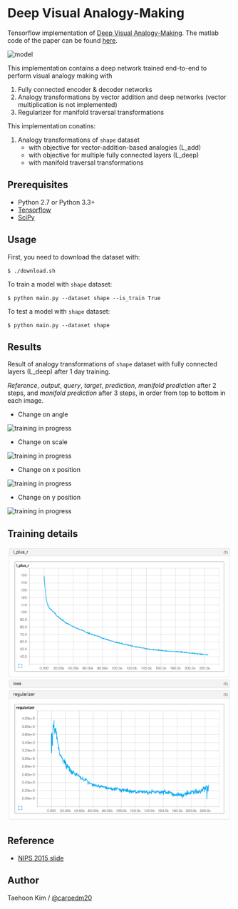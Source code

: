 Deep Visual Analogy-Making
==========================

Tensorflow implementation of [Deep Visual Analogy-Making](http://www-personal.umich.edu/~reedscot/nips2015.pdf). The matlab code of the paper can be found [here](http://www-personal.umich.edu/~reedscot/files/nips2015-analogy.tar.gz).

![model](https://github.com/carpedm20/visual-analogy-tensorflow/raw/83893d866557239a890053b55cb7105ebf54045e/assets/model.png)

This implementation contains a deep network trained end-to-end to perform visual analogy making with

1. Fully connected encoder & decoder networks
2. Analogy transformations by vector addition and deep networks (vector multiplication is not implemented)
3. Regularizer for manifold traversal transformations

This implementation conatins:

1. Analogy transformations of `shape` dataset
    - with objective for vector-addition-based analogies (L_add)
    - with objective for multiple fully connected layers (L_deep)
    - with manifold traversal transformations


Prerequisites
-------------

- Python 2.7 or Python 3.3+
- [Tensorflow](https://www.tensorflow.org/)
- [SciPy](http://www.scipy.org/)


Usage
-----

First, you need to download the dataset with:

    $ ./download.sh

To train a model with `shape` dataset:

    $ python main.py --dataset shape --is_train True

To test a model with `shape` dataset:

    $ python main.py --dataset shape 


Results
-------

Result of analogy transformations of `shape` dataset with fully connected layers (L_deep) after 1 day training.

*Reference*, *output*, *query*, *target*, *prediction*, *manifold prediction* after 2 steps, and *manifold prediction* after 3 steps, in order from top to bottom in each image.

- Change on angle

![training in progress](https://raw.githubusercontent.com/carpedm20/visual-analogy-tensorflow/9fcceba0c580ffd3ce658b4961978b8758bacb37/assets/rotate_160212.png)

- Change on scale

![training in progress](https://raw.githubusercontent.com/carpedm20/visual-analogy-tensorflow/9fcceba0c580ffd3ce658b4961978b8758bacb37/assets/scale_160212.png)

- Change on x position

![training in progress](https://raw.githubusercontent.com/carpedm20/visual-analogy-tensorflow/9fcceba0c580ffd3ce658b4961978b8758bacb37/assets/xpos_160212.png)

- Change on y position

![training in progress](https://raw.githubusercontent.com/carpedm20/visual-analogy-tensorflow/9fcceba0c580ffd3ce658b4961978b8758bacb37/assets/ypos_160212.png)



Training details
----------------

![training in progress](./assets/shape_loss_160211.png)



Reference
---------

- [NIPS 2015 slide](http://www-personal.umich.edu/~reedscot/files/nips2015-analogy-slides.pptx)


Author
------

Taehoon Kim / [@carpedm20](http://carpedm20.github.io/)
